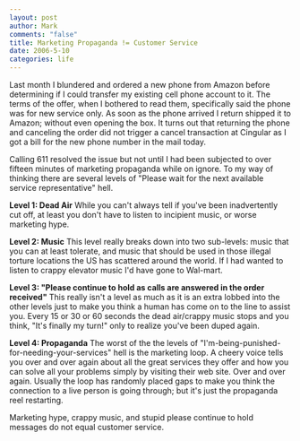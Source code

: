 ```yaml
--- 
layout: post
author: Mark
comments: "false"
title: Marketing Propaganda != Customer Service
date: 2006-5-10
categories: life
---
```

Last month I blundered and ordered a new phone from Amazon before determining if I could transfer my existing cell phone account to it. The terms of the offer, when I bothered to read them, specifically said the phone was for new service only. As soon as the phone arrived I return shipped it to Amazon; without even opening the box. It turns out that returning the phone and canceling the order did not trigger a cancel transaction at Cingular as I got a bill for the new phone number in the mail today.

Calling 611 resolved the issue but not until I had been subjected to over fifteen minutes of marketing propaganda while on ignore. To my way of thinking there are several levels of "Please wait for the next available service representative" hell.

<strong>Level 1: Dead Air</strong>
While you can't always tell if you've been inadvertently cut off, at least you don't have to listen to incipient music, or worse marketing hype.

<strong>Level 2: Music</strong>
This level really breaks down into two sub-levels: music that you can at least tolerate, and music that should be used in those illegal torture locations the US has scattered around the world. If I had wanted to listen to crappy elevator music I'd have gone to Wal-mart.

<strong>Level 3: "Please continue to hold as calls are answered in the order received"</strong>
This really isn't a level as much as it is an extra lobbed into the other levels just to make you think a human has come on to the line to assist you. Every 15 or 30 or 60 seconds the dead air/crappy music stops and you think, "It's finally my turn!" only to realize you've been duped again.

<strong>Level 4: Propaganda</strong>
The worst of the the levels of "I'm-being-punished-for-needing-your-services" hell is the marketing loop. A cheery voice tells you over and over again about all the great services they offer and how you can solve all your problems simply by visiting their web site. Over and over again. Usually the loop has randomly placed gaps to make you think the connection to a live person is going through; but it's just the propaganda reel restarting.

Marketing hype, crappy music, and stupid please continue to hold messages do not equal customer service.
